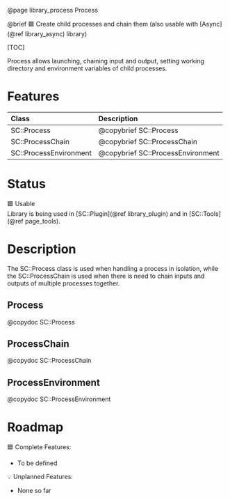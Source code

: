 @page library_process Process

@brief 🟩 Create child processes and chain them (also usable with [Async](@ref library_async) library)

[TOC]

Process allows launching, chaining input and output, setting working directory and environment variables of child processes.

# Features
| Class                     | Description
|:--------------------------|:----------------------------------|
| SC::Process               | @copybrief SC::Process            |
| SC::ProcessChain          | @copybrief SC::ProcessChain       |
| SC::ProcessEnvironment    | @copybrief SC::ProcessEnvironment |

# Status
🟩 Usable  
Library is being used in [SC::Plugin](@ref library_plugin) and in [SC::Tools](@ref page_tools).

# Description

The SC::Process class is used when handling a process in isolation, while the SC::ProcessChain is used when there is need to chain inputs and outputs of multiple processes together.

## Process
@copydoc SC::Process

## ProcessChain
@copydoc SC::ProcessChain

## ProcessEnvironment
@copydoc SC::ProcessEnvironment

# Roadmap

🟦 Complete Features:
- To be defined

💡 Unplanned Features:
- None so far
